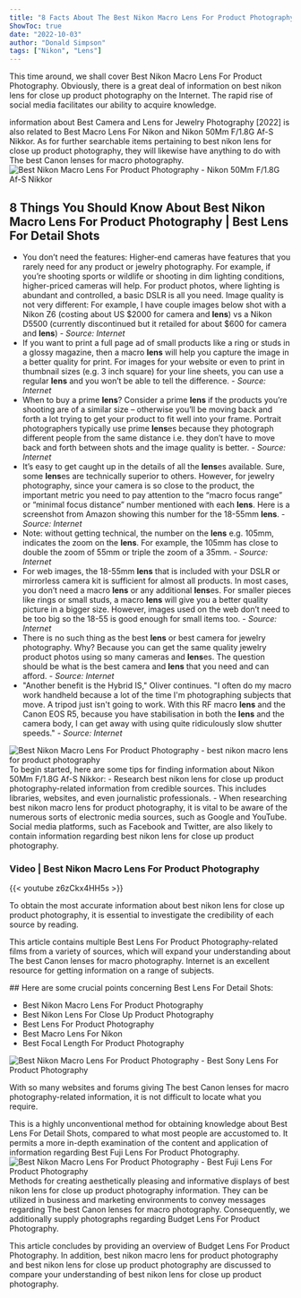 ```yaml
---
title: "8 Facts About The Best Nikon Macro Lens For Product Photography"
ShowToc: true 
date: "2022-10-03"
author: "Donald Simpson" 
tags: ["Nikon", "Lens"]
---
```


	
This time around, we shall cover Best Nikon Macro Lens For Product Photography. Obviously, there is a great deal of information on best nikon lens for close up product photography on the Internet. The rapid rise of social media facilitates our ability to acquire knowledge.

information about Best Camera and Lens for Jewelry Photography [2022] is also related to Best Macro Lens For Nikon and Nikon 50Mm F/1.8G Af-S Nikkor. As for further searchable items pertaining to best nikon lens for close up product photography, they will likewise have anything to do with The best Canon lenses for macro photography.
<img loading="lazy" src="https://www.nickcoury.com/img/s/v-10/p1202800417-5.jpg" onerror="this.onerror=null;this.src='https://blogger.googleusercontent.com/img/a/AVvXsEhe7F7TRXHtjiKvHb5vS7DmnxvpHiDyoYyYvm1nHB3Qp2_w3BnM6A2eq4v7FYxCC9bfZt3a9vIMtAYEKUiaDQbHMg-ViyGmRIj39MLp0bGFfgfYw1Dc9q_H-T0wiTm3l0Uq42dETrN9eC8aGJ9_IORZsxST1AcLR7np1koOfcc7tnHa4S8Mwz_xD9d0=s16000';" alt="Best Nikon Macro Lens For Product Photography - Nikon 50Mm F/1.8G Af-S Nikkor" >

## 8 Things You Should Know About Best Nikon Macro Lens For Product Photography | Best Lens For Detail Shots
-   You don’t need the features: Higher-end cameras have features that you rarely need for any product or jewelry photography. For example, if you’re shooting sports or wildlife or shooting in dim lighting conditions, higher-priced cameras will help. For product photos, where lighting is abundant and controlled, a basic DSLR is all you need. Image quality is not very different: For example, I have couple images below shot with a Nikon Z6 (costing about US $2000 for camera and **lens**) vs a Nikon D5500 (currently discontinued but it retailed for about $600 for camera and **lens**) - <cite>Source: Internet</cite>
-   If you want to print a full page ad of small products like a ring or studs in a glossy magazine, then a macro **lens** will help you capture the image in a better quality for print. For images for your website or even to print in thumbnail sizes (e.g. 3 inch square) for your line sheets, you can use a regular **lens** and you won’t be able to tell the difference. - <cite>Source: Internet</cite>
-   When to buy a prime **lens**? Consider a prime **lens** if the products you’re shooting are of a similar size – otherwise you’ll be moving back and forth a lot trying to get your product to fit well into your frame. Portrait photographers typically use prime **lens**es because they photograph different people from the same distance i.e. they don’t have to move back and forth between shots and the image quality is better. - <cite>Source: Internet</cite>
-   It’s easy to get caught up in the details of all the **lens**es available. Sure, some **lens**es are technically superior to others. However, for jewelry photography, since your camera is so close to the product, the important metric you need to pay attention to the “macro focus range” or “minimal focus distance” number mentioned with each **lens**. Here is a screenshot from Amazon showing this number for the 18-55mm **lens**. - <cite>Source: Internet</cite>
-   Note: without getting technical, the number on the **lens** e.g. 105mm, indicates the zoom on the **lens**. For example, the 105mm has close to double the zoom of 55mm or triple the zoom of a 35mm. - <cite>Source: Internet</cite>
-   For web images, the 18-55mm **lens** that is included with your DSLR or mirrorless camera kit is sufficient for almost all products. In most cases, you don’t need a macro **lens** or any additional **lens**es. For smaller pieces like rings or small studs, a macro **lens** will give you a better quality picture in a bigger size. However, images used on the web don’t need to be too big so the 18-55 is good enough for small items too. - <cite>Source: Internet</cite>
-   There is no such thing as the best **lens** or best camera for jewelry photography. Why? Because you can get the same quality jewelry product photos using so many cameras and **lens**es. The question should be what is the best camera and **lens** that you need and can afford. - <cite>Source: Internet</cite>
-   "Another benefit is the Hybrid IS," Oliver continues. "I often do my macro work handheld because a lot of the time I'm photographing subjects that move. A tripod just isn't going to work. With this RF macro **lens** and the Canon EOS R5, because you have stabilisation in both the **lens** and the camera body, I can get away with using quite ridiculously slow shutter speeds." - <cite>Source: Internet</cite>


<img loading="lazy" src="http://seancrane.com/blog/wp-content/uploads/2019/03/eastern_quoll_6.jpg" onerror="this.onerror=null;this.src='https://blogger.googleusercontent.com/img/a/AVvXsEhe7F7TRXHtjiKvHb5vS7DmnxvpHiDyoYyYvm1nHB3Qp2_w3BnM6A2eq4v7FYxCC9bfZt3a9vIMtAYEKUiaDQbHMg-ViyGmRIj39MLp0bGFfgfYw1Dc9q_H-T0wiTm3l0Uq42dETrN9eC8aGJ9_IORZsxST1AcLR7np1koOfcc7tnHa4S8Mwz_xD9d0=s16000';" alt="Best Nikon Macro Lens For Product Photography - best nikon macro lens for product photography" >
To begin started, here are some tips for finding information about Nikon 50Mm F/1.8G Af-S Nikkor:
- Research best nikon lens for close up product photography-related information from credible sources. This includes libraries, websites, and even journalistic professionals.
- When researching best nikon macro lens for product photography, it is vital to be aware of the numerous sorts of electronic media sources, such as Google and YouTube. Social media platforms, such as Facebook and Twitter, are also likely to contain information regarding best nikon lens for close up product photography.

### Video | Best Nikon Macro Lens For Product Photography
{{< youtube z6zCkx4HH5s >}} 

To obtain the most accurate information about best nikon lens for close up product photography, it is essential to investigate the credibility of each source by reading.

This article contains multiple Best Lens For Product Photography-related films from a variety of sources, which will expand your understanding about The best Canon lenses for macro photography. Internet is an excellent resource for getting information on a range of subjects.
<script async="async" data-cfasync="false" src="//normallydemandedalter.com/fe63df3c5408708b15d8dc3d9b206b31/invoke.js"></script>
<div id="container-fe63df3c5408708b15d8dc3d9b206b31"></div>
## Here are some crucial points concerning Best Lens For Detail Shots:

- Best Nikon Macro Lens For Product Photography
- Best Nikon Lens For Close Up Product Photography
- Best Lens For Product Photography
- Best Macro Lens For Nikon
- Best Focal Length For Product Photography

 <img loading="lazy" src="https://cdn.mos.cms.futurecdn.net/8ad9ca5c035280ec683b45a9d3bda3b1-1200-80.jpg" onerror="this.onerror=null;this.src='https://blogger.googleusercontent.com/img/a/AVvXsEhe7F7TRXHtjiKvHb5vS7DmnxvpHiDyoYyYvm1nHB3Qp2_w3BnM6A2eq4v7FYxCC9bfZt3a9vIMtAYEKUiaDQbHMg-ViyGmRIj39MLp0bGFfgfYw1Dc9q_H-T0wiTm3l0Uq42dETrN9eC8aGJ9_IORZsxST1AcLR7np1koOfcc7tnHa4S8Mwz_xD9d0=s16000';" alt="Best Nikon Macro Lens For Product Photography - Best Sony Lens For Product Photography" >

With so many websites and forums giving The best Canon lenses for macro photography-related information, it is not difficult to locate what you require.

This is a highly unconventional method for obtaining knowledge about Best Lens For Detail Shots, compared to what most people are accustomed to. It permits a more in-depth examination of the content and application of information regarding Best Fuji Lens For Product Photography.
<img loading="lazy" src="https://photographylife.com/wp-content/uploads/2015/06/Handstand1.jpg" onerror="this.onerror=null;this.src='https://blogger.googleusercontent.com/img/a/AVvXsEhe7F7TRXHtjiKvHb5vS7DmnxvpHiDyoYyYvm1nHB3Qp2_w3BnM6A2eq4v7FYxCC9bfZt3a9vIMtAYEKUiaDQbHMg-ViyGmRIj39MLp0bGFfgfYw1Dc9q_H-T0wiTm3l0Uq42dETrN9eC8aGJ9_IORZsxST1AcLR7np1koOfcc7tnHa4S8Mwz_xD9d0=s16000';" alt="Best Nikon Macro Lens For Product Photography - Best Fuji Lens For Product Photography" >
Methods for creating aesthetically pleasing and informative displays of best nikon lens for close up product photography information. They can be utilized in business and marketing environments to convey messages regarding The best Canon lenses for macro photography. Consequently, we additionally supply photographs regarding Budget Lens For Product Photography.

This article concludes by providing an overview of Budget Lens For Product Photography. In addition, best nikon macro lens for product photography and best nikon lens for close up product photography are discussed to compare your understanding of best nikon lens for close up product photography.
	
	

